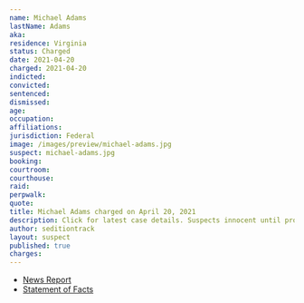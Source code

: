 ```yaml
---
name: Michael Adams
lastName: Adams
aka:
residence: Virginia
status: Charged
date: 2021-04-20
charged: 2021-04-20
indicted:
convicted: 
sentenced: 
dismissed: 
age:
occupation:
affiliations:
jurisdiction: Federal
image: /images/preview/michael-adams.jpg
suspect: michael-adams.jpg
booking:
courtroom:
courthouse:
raid:
perpwalk:
quote:
title: Michael Adams charged on April 20, 2021
description: Click for latest case details. Suspects innocent until proven guilty.
author: seditiontrack
layout: suspect
published: true
charges:
---
```

- [News Report](https://www.yahoo.com/entertainment/active-duty-marine-charged-fighting-191450996.html)
- [Statement of Facts](https://extremism.gwu.edu/sites/g/files/zaxdzs2191/f/Michael%20Adams%20Statement%20of%20Facts.pdf)
